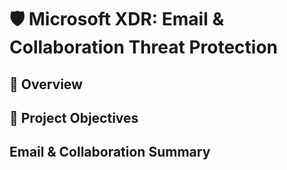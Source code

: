 # 🛡️ Microsoft XDR: Email & Collaboration Threat Protection

## 📘 Overview


## 🎯 Project Objectives


## Email & Collaboration Summary
